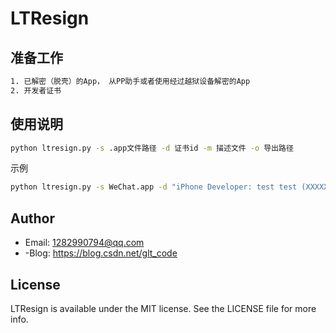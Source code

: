 # LTResign

## 准备工作
```bash
1. 已解密（脱壳）的App， 从PP助手或者使用经过越狱设备解密的App
2. 开发者证书
```
## 使用说明

```bash
python ltresign.py -s .app文件路径 -d 证书id -m 描述文件 -o 导出路径
```
示例
```bash
python ltresign.py -s WeChat.app -d "iPhone Developer: test test (XXXXX)" -m embedded.mobileprovision -o glt_WeChat.ipa 
```

## Author
- Email:  1282990794@qq.com
- -Blog:  https://blog.csdn.net/glt_code

## License

LTResign is available under the MIT license. See the LICENSE file for more info.
